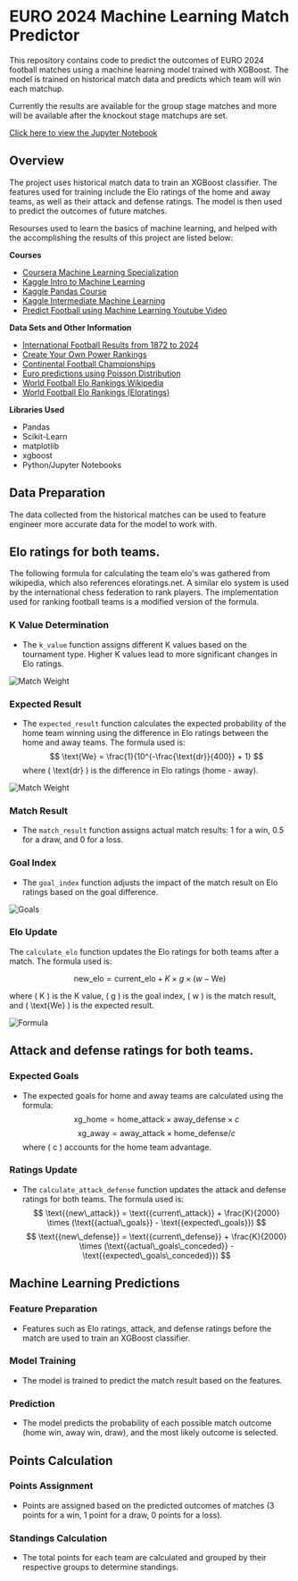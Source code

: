 # EURO 2024 Machine Learning Match Predictor

This repository contains code to predict the outcomes of EURO 2024 football matches using a machine learning model trained with XGBoost. The model is trained on historical match data and predicts which team will win each matchup.

Currently the results are available for the group stage matches and more will be available after the knockout stage matchups are set.

[Click here to view the Jupyter Notebook](model.ipynb)

## Overview

The project uses historical match data to train an XGBoost classifier. The features used for training include the Elo ratings of the home and away teams, as well as their attack and defense ratings. The model is then used to predict the outcomes of future matches.

Resourses used to learn the basics of machine learning, and helped with the accomplishing the results of this project are listed below:

**Courses**

- [Coursera Machine Learning Specialization](https://www.coursera.org/specializations/machine-learning-introduction)
- [Kaggle Intro to Machine Learning](https://www.kaggle.com/learn/intro-to-machine-learning)
- [Kaggle Pandas Course](https://www.kaggle.com/learn/pandas)
- [Kaggle Intermediate Machine Learning](https://www.kaggle.com/learn/intermediate-machine-learning)
- [Predict Football using Machine Learning Youtube Video](https://www.youtube.com/watch?v=0irmDBWLrco&pp=ygUrZm9vdGJhbGwgcHJlZGljdGlvbiB1c2luZyBtYWNoaW5lIGxlYXJuaW5nIA%3D%3D)

**Data Sets and Other Information**

- [International Football Results from 1872 to 2024](https://www.kaggle.com/datasets/martj42/international-football-results-from-1872-to-2017/data)
- [Create Your Own Power Rankings](https://footballxg.com/2020/12/22/create-your-own-power-ratings/#:~:text=Attack%20and%20Defence%20Strength&text=This%20is%20simply%20done%20by,scored%20by%20the%20league%20averages.)
- [Continental Football Championships](https://en.wikipedia.org/wiki/Continental_football_championships)
- [Euro predictions using Poisson Distribution](https://www.kaggle.com/code/robertostl/2024-euro-prediction-using-poisson-distribution/notebook)
- [World Football Elo Rankings Wikipedia](https://en.wikipedia.org/wiki/World_Football_Elo_Ratings)
- [World Football Elo Rankings (Eloratings)](https://eloratings.net/about)

**Libraries Used**

- Pandas
- Scikit-Learn
- matplotlib
- xgboost
- Python/Jupyter Notebooks

## Data Preparation

The data collected from the historical matches can be used to feature engineer more accurate data for the model to work with.

## Elo ratings for both teams.

The following formula for calculating the team elo's was gathered from wikipedia, which also references eloratings.net. A similar elo system is used by the international chess federation to rank players. The implementation used for ranking football teams is a modified version of the formula.

### K Value Determination

- The `k_value` function assigns different K values based on the tournament type. Higher K values lead to more significant changes in Elo ratings.

![Match Weight](images/Match-Weight.png)

### Expected Result

- The `expected_result` function calculates the expected probability of the home team winning using the difference in Elo ratings between the home and away teams. The formula used is:
  $$
  \text{We} = \frac{1}{10^{-\frac{\text{dr}}{400}} + 1}
  $$
  where \( \text{dr} \) is the difference in Elo ratings (home - away).

![Match Weight](images/Match-Results.png)

### Match Result

- The `match_result` function assigns actual match results: 1 for a win, 0.5 for a draw, and 0 for a loss.

### Goal Index

- The `goal_index` function adjusts the impact of the match result on Elo ratings based on the goal difference.

![Goals](images/Goals.png)

### Elo Update

The `calculate_elo` function updates the Elo ratings for both teams after a match. The formula used is:

$$
\text{new\_elo} = \text{current\_elo} + K \times g \times (w - \text{We})
$$

where \( K \) is the K value, \( g \) is the goal index, \( w \) is the match result, and \( \text{We} \) is the expected result.

![Formula](images/Formula.png)

## Attack and defense ratings for both teams.

### Expected Goals

- The expected goals for home and away teams are calculated using the formula:
  $$ \text{{xg\_home}} = \text{{home\_attack}} \times \text{{away\_defense}} \times c $$
  $$ \text{{xg\_away}} = \text{{away\_attack}} \times \text{{home\_defense}} / c $$
  where \( c \) accounts for the home team advantage.

### Ratings Update

- The `calculate_attack_defense` function updates the attack and defense ratings for both teams. The formula used is:
  $$ \text{{new\_attack}} = \text{{current\_attack}} + \frac{K}{2000} \times (\text{{actual\_goals}} - \text{{expected\_goals}}) $$
  $$ \text{{new\_defense}} = \text{{current\_defense}} + \frac{K}{2000} \times (\text{{actual\_goals\_conceded}} - \text{{expected\_goals\_conceded}}) $$

## Machine Learning Predictions

### Feature Preparation

- Features such as Elo ratings, attack, and defense ratings before the match are used to train an XGBoost classifier.

### Model Training

- The model is trained to predict the match result based on the features.

### Prediction

- The model predicts the probability of each possible match outcome (home win, away win, draw), and the most likely outcome is selected.

## Points Calculation

### Points Assignment

- Points are assigned based on the predicted outcomes of matches (3 points for a win, 1 point for a draw, 0 points for a loss).

### Standings Calculation

- The total points for each team are calculated and grouped by their respective groups to determine standings.
